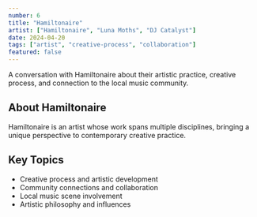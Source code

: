```yaml
---
number: 6
title: "Hamiltonaire"
artist: ["Hamiltonaire", "Luna Moths", "DJ Catalyst"]
date: 2024-04-20
tags: ["artist", "creative-process", "collaboration"]
featured: false
---
```


A conversation with Hamiltonaire about their artistic practice, creative process, and connection to the local music community.

## About Hamiltonaire

Hamiltonaire is an artist whose work spans multiple disciplines, bringing a unique perspective to contemporary creative practice.

## Key Topics

- Creative process and artistic development
- Community connections and collaboration
- Local music scene involvement
- Artistic philosophy and influences